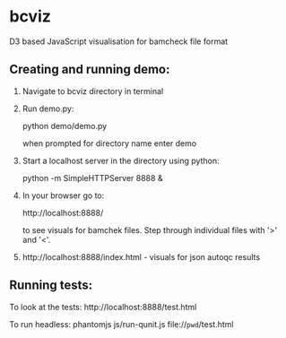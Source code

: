 bcviz
=====

D3 based JavaScript visualisation for bamcheck file format


Creating and running demo:
--------------------------

1. Navigate to bcviz directory in terminal
2. Run demo.py:

	python demo/demo.py

	when prompted for directory name enter demo

3. Start a localhost server in the directory using python:

	python -m SimpleHTTPServer 8888 &

4. In your browser go to: 
	
	http://localhost:8888/

   to see visuals for bamchek files. Step through individual files with '>' and '<'.

5.  http://localhost:8888/index.html - visuals for json autoqc results

Running tests:
--------------

To look at the tests:
http://localhost:8888/test.html

To run headless:
phantomjs js/run-qunit.js file://`pwd`/test.html


